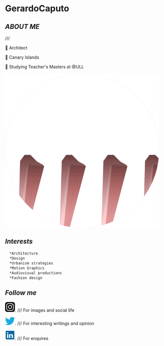 # GerardoCaputo



## *ABOUT ME*

///

:city_sunset:            Architect 



:round_pushpin:        Canary Islands   




:ledger: Studying Teacher's Masters at @ULL 

![BrutalismGif](Graphics/upload-363dcaa0-d77a-11e6-8101-3d4e0ab58d00.jpeg)




## *Interests*
      *Architecture
      *Design
      *Urbanism strategies
      *Motion Graphics
      *Audiovisual productions
      *Fashion design




  ## *Follow me*        

   
   [<img src="Graphics/IG.jpeg" width="32">](https://www.instagram.com/). /// For images and social life

   [<img src="Graphics/th.jpeg" width="32">](https://twitter.com/).  /// For interesting writings and opinion

   [<img src="Graphics/th (1).jpeg" width="32">](https://es.linkedin.com/).  /// For enquires
